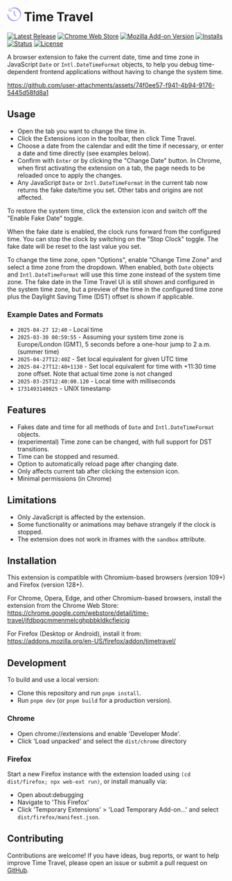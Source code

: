 # ![](/images/icon-32.png) Time Travel

[![Latest Release](https://flat.badgen.net/github/release/cpulvermacher/time-travel)](https://github.com/cpulvermacher/time-travel/releases)
[![Chrome Web Store](https://flat.badgen.net/chrome-web-store/v/jfdbpgcmmenmelcghpbbkldkcfiejcjg)](https://chrome.google.com/webstore/detail/time-travel/jfdbpgcmmenmelcghpbbkldkcfiejcjg)
[![Mozilla Add-on Version](https://img.shields.io/amo/v/timetravel?style=flat-square)](https://addons.mozilla.org/en-US/firefox/addon/timetravel/)
[![Installs](https://flat.badgen.net/chrome-web-store/users/jfdbpgcmmenmelcghpbbkldkcfiejcjg)](https://chrome.google.com/webstore/detail/time-travel/jfdbpgcmmenmelcghpbbkldkcfiejcjg)
[![Status](https://flat.badgen.net/github/checks/cpulvermacher/time-travel)](https://github.com/cpulvermacher/time-travel/actions/workflows/node.js.yml)
[![License](https://flat.badgen.net/github/license/cpulvermacher/time-travel)](./LICENSE)

A browser extension to fake the current date, time and time zone in JavaScript `Date` or `Intl.DateTimeFormat` objects, to help you debug time-dependent frontend applications without having to change the system time.

https://github.com/user-attachments/assets/74f0ee57-f941-4b94-9176-5445d58fd8a1

## Usage

- Open the tab you want to change the time in.
- Click the Extensions icon in the toolbar, then click Time Travel.
- Choose a date from the calendar and edit the time if necessary, or enter a date and time directly (see examples below).
- Confirm with `Enter` or by clicking the "Change Date" button. In Chrome, when first activating the extension on a tab, the page needs to be reloaded once to apply the changes.
- Any JavaScript `Date` or `Intl.DateTimeFormat` in the current tab now returns the fake date/time you set. Other tabs and origins are not affected.

To restore the system time, click the extension icon and switch off the "Enable Fake Date" toggle.

When the fake date is enabled, the clock runs forward from the configured time.
You can stop the clock by switching on the "Stop Clock" toggle. The fake date will be reset to the last value you set.

To change the time zone, open "Options", enable "Change Time Zone" and select a time zone from the dropdown. When enabled, both `Date` objects and `Intl.DateTimeFormat` will use this time zone instead of the system time zone. The fake date in the Time Travel UI is still shown and configured in the system time zone, but a preview of the time in the configured time zone plus the Daylight Saving Time (DST) offset is shown if applicable.

### Example Dates and Formats

- `2025-04-27 12:40` - Local time
- `2025-03-30 00:59:55` - Assuming your system time zone is Europe/London (GMT), 5 seconds before a one-hour jump to 2 a.m. (summer time)
- `2025-04-27T12:40Z` - Set local equivalent for given UTC time
- `2025-04-27T12:40+1130` - Set local equivalent for time with +11:30 time zone offset. Note that actual time zone is not changed
- `2025-03-25T12:40:00.120` - Local time with milliseconds
- `1731493140025` - UNIX timestamp

## Features

- Fakes date and time for all methods of `Date` and `Intl.DateTimeFormat` objects.
- (experimental) Time zone can be changed, with full support for DST transitions.
- Time can be stopped and resumed.
- Option to automatically reload page after changing date.
- Only affects current tab after clicking the extension icon.
- Minimal permissions (in Chrome)

## Limitations

- Only JavaScript is affected by the extension.
- Some functionality or animations may behave strangely if the clock is stopped.
- The extension does not work in iframes with the `sandbox` attribute.

## Installation

This extension is compatible with Chromium-based browsers (version 109+) and Firefox (version 128+).

For Chrome, Opera, Edge, and other Chromium-based browsers, install the extension from the Chrome Web Store: https://chrome.google.com/webstore/detail/time-travel/jfdbpgcmmenmelcghpbbkldkcfiejcjg

For Firefox (Desktop or Android), install it from: https://addons.mozilla.org/en-US/firefox/addon/timetravel/

## Development

To build and use a local version:

- Clone this repository and run `pnpm install`.
- Run `pnpm dev` (or `pnpm build` for a production version).

### Chrome

- Open chrome://extensions and enable 'Developer Mode'.
- Click 'Load unpacked' and select the `dist/chrome` directory

### Firefox

Start a new Firefox instance with the extension loaded using `(cd dist/firefox; npx web-ext run)`, or install manually via:

- Open about:debugging
- Navigate to 'This Firefox'
- Click 'Temporary Extensions' > 'Load Temporary Add-on...' and select `dist/firefox/manifest.json`.

## Contributing

Contributions are welcome! If you have ideas, bug reports, or want to help improve Time Travel, please open an issue or submit a pull request on [GitHub](https://github.com/cpulvermacher/time-travel).
